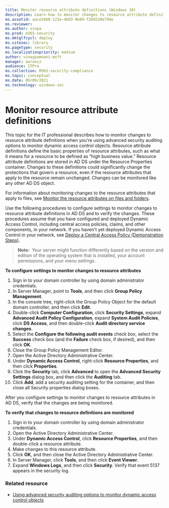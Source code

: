 ```yaml
---
title: Monitor resource attribute definitions (Windows 10)
description: Learn how to monitor changes to resource attribute definitions when you're using advanced security auditing options to monitor dynamic access control objects.
ms.assetid: aace34b0-123a-4b83-9e09-f269220e79de
ms.reviewer: 
ms.author: vinpa
ms.prod: m365-security
ms.mktglfcycl: deploy
ms.sitesec: library
ms.pagetype: security
ms.localizationpriority: medium
author: vinaypamnani-msft
manager: aaroncz
audience: ITPro
ms.collection: M365-security-compliance
ms.topic: conceptual
ms.date: 09/09/2021
ms.technology: windows-sec
---
```


# Monitor resource attribute definitions


This topic for the IT professional describes how to monitor changes to resource attribute definitions when you're using advanced security auditing options to monitor dynamic access control objects.
Resource attribute definitions define the basic properties of resource attributes, such as what it means for a resource to be defined as “high business value.” Resource attribute definitions are stored in AD DS under the Resource Properties container. Changes to these definitions could significantly change the protections that govern a resource, even if the resource attributes that apply to the resource remain unchanged. Changes can be monitored like any other AD DS object.

For information about monitoring changes to the resource attributes that apply to files, see [Monitor the resource attributes on files and folders](monitor-the-resource-attributes-on-files-and-folders.md).

Use the following procedures to configure settings to monitor changes to resource attribute definitions in AD DS and to verify the changes. These procedures assume that you have configured and deployed Dynamic Access Control, including central access policies, claims, and other components, in your network. If you haven't yet deployed Dynamic Access Control in your network, see [Deploy a Central Access Policy (Demonstration Steps)](/windows-server/identity/solution-guides/deploy-a-central-access-policy--demonstration-steps-).

>**Note:**  Your server might function differently based on the version and edition of the operating system that is installed, your account permissions, and your menu settings.
 
**To configure settings to monitor changes to resource attributes**

1.  Sign in to your domain controller by using domain administrator credentials.
2.  In Server Manager, point to **Tools**, and then click **Group Policy Management**.
3.  In the console tree, right-click the Group Policy Object for the default domain controller, and then click **Edit**.
4.  Double-click **Computer Configuration**, click **Security Settings**, expand **Advanced Audit Policy Configuration**, expand **System Audit Policies**, click **DS Access**, and then double-click **Audit directory service changes**.
5.  Select the **Configure the following audit events** check box, select the **Success** check box (and the **Failure** check box, if desired), and then click **OK**.
6.  Close the Group Policy Management Editor.
7.  Open the Active Directory Administrative Center.
8.  Under **Dynamic Access Control**, right-click **Resource Properties**, and then click **Properties**.
9.  Click the **Security** tab, click **Advanced** to open the **Advanced Security Settings** dialog box, and then click the **Auditing** tab.
10. Click **Add**, add a security auditing setting for the container, and then close all Security properties dialog boxes.

After you configure settings to monitor changes to resource attributes in AD DS, verify that the changes are being monitored.

**To verify that changes to resource definitions are monitored**

1.  Sign in to your domain controller by using domain administrator credentials.
2.  Open the Active Directory Administrative Center.
3.  Under **Dynamic Access Control**, click **Resource Properties**, and then double-click a resource attribute.
4.  Make changes to this resource attribute.
5.  Click **OK**, and then close the Active Directory Administrative Center.
6.  In Server Manager, click **Tools**, and then click **Event Viewer**.
7.  Expand **Windows Logs**, and then click **Security**. Verify that event 5137 appears in the security log.

### Related resource

- [Using advanced security auditing options to monitor dynamic access control objects](using-advanced-security-auditing-options-to-monitor-dynamic-access-control-objects.md)
